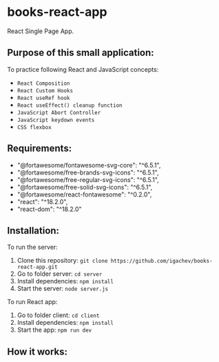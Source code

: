 # books-react-app

React Single Page App.

## Purpose of this small application:

To practice following React and JavaScript concepts:
- `React Composition`
- `React Custom Hooks`
- `React useRef hook`
- `React useEffect() cleanup function`
- `JavaScript Abort Controller`
- `JavaScript keydown events`
- `CSS flexbox`


## Requirements:
  - "@fortawesome/fontawesome-svg-core": "^6.5.1",
  - "@fortawesome/free-brands-svg-icons": "^6.5.1",
  - "@fortawesome/free-regular-svg-icons": "^6.5.1",
  - "@fortawesome/free-solid-svg-icons": "^6.5.1",
  - "@fortawesome/react-fontawesome": "^0.2.0",
  - "react": "^18.2.0",
  - "react-dom": "^18.2.0"


## Installation:

To run the server:

1. Clone this repository: `git clone https://github.com/igachev/books-react-app.git`
2. Go to folder server: `cd server`
3. Install dependencies: `npm install`
4. Start the server: `node server.js`

To run React app:

1. Go to folder client: `cd client`
2. Install dependencies: `npm install`
3. Start the app: `npm run dev`


## How it works:
